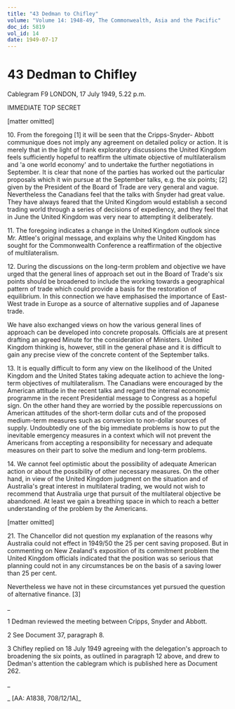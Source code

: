 ```yaml
---
title: "43 Dedman to Chifley"
volume: "Volume 14: 1948-49, The Commonwealth, Asia and the Pacific"
doc_id: 5819
vol_id: 14
date: 1949-07-17
---
```


# 43 Dedman to Chifley

Cablegram F9 LONDON, 17 July 1949, 5.22 p.m.

IMMEDIATE TOP SECRET

[matter omitted]

10\. From the foregoing [1] it will be seen that the Cripps-Snyder- Abbott communique does not imply any agreement on detailed policy or action. It is merely that in the light of frank exploratory discussions the United Kingdom feels sufficiently hopeful to reaffirm the ultimate objective of multilateralism and 'a one world economy' and to undertake the further negotiations in September. It is clear that none of the parties has worked out the particular proposals which it win pursue at the September talks, e.g. the six points; [2] given by the President of the Board of Trade are very general and vague. Nevertheless the Canadians feel that the talks with Snyder had great value. They have always feared that the United Kingdom would establish a second trading world through a series of decisions of expediency, and they feel that in June the United Kingdom was very near to attempting it deliberately.

11\. The foregoing indicates a change in the United Kingdom outlook since Mr. Attlee's original message, and explains why the United Kingdom has sought for the Commonwealth Conference a reaffirmation of the objective of multilateralism.

12\. During the discussions on the long-term problem and objective we have urged that the general lines of approach set out in the Board of Trade's six points should be broadened to include the working towards a geographical pattern of trade which could provide a basis for the restoration of equilibrium. In this connection we have emphasised the importance of East-West trade in Europe as a source of alternative supplies and of Japanese trade.

We have also exchanged views on how the various general lines of approach can be developed into concrete proposals. Officials are at present drafting an agreed Minute for the consideration of Ministers. United Kingdom thinking is, however, still in the general phase and it is difficult to gain any precise view of the concrete content of the September talks.

13\. It is equally difficult to form any view on the likelihood of the United Kingdom and the United States taking adequate action to achieve the long-term objectives of multilateralism. The Canadians were encouraged by the American attitude in the recent talks and regard the internal economic programme in the recent Presidential message to Congress as a hopeful sign. On the other hand they are worried by the possible repercussions on American attitudes of the short-term dollar cuts and of the proposed medium-term measures such as conversion to non-dollar sources of supply. Undoubtedly one of the big immediate problems is how to put the inevitable emergency measures in a context which will not prevent the Americans from accepting a responsibility for necessary and adequate measures on their part to solve the medium and long-term problems.

14\. We cannot feel optimistic about the possibility of adequate American action or about the possibility of other necessary measures. On the other hand, in view of the United Kingdom judgment on the situation and of Australia's great interest in multilateral trading, we would not wish to recommend that Australia urge that pursuit of the multilateral objective be abandoned. At least we gain a breathing space in which to reach a better understanding of the problem by the Americans.

[matter omitted]

21\. The Chancellor did not question my explanation of the reasons why Australia could not effect in 1949/50 the 25 per cent saving proposed. But in commenting on New Zealand's exposition of its commitment problem the United Kingdom officials indicated that the position was so serious that planning could not in any circumstances be on the basis of a saving lower than 25 per cent.

Nevertheless we have not in these circumstances yet pursued the question of alternative finance. [3]

_

1 Dedman reviewed the meeting between Cripps, Snyder and Abbott.

2 See Document 37, paragraph 8.

3 Chifley replied on 18 July 1949 agreeing with the delegation's approach to broadening the six points, as outlined in paragraph 12 above, and drew to Dedman's attention the cablegram which is published here as Document 262.

_

_ [AA: A1838, 708/12/1A]_

